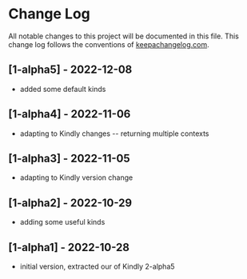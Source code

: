 # Change Log
All notable changes to this project will be documented in this file. This change log follows the conventions of [keepachangelog.com](http://keepachangelog.com/).

## [1-alpha5] - 2022-12-08
- added some default kinds

## [1-alpha4] - 2022-11-06
- adapting to Kindly changes -- returning multiple contexts

## [1-alpha3] - 2022-11-05
- adapting to Kindly version change

## [1-alpha2] - 2022-10-29
- adding some useful kinds

## [1-alpha1] - 2022-10-28
- initial version, extracted our of Kindly 2-alpha5

